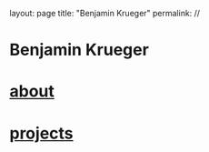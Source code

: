 layout: page
title: "Benjamin Krueger"
permalink: //

# Benjamin Krueger
# [about](./about.md)
# [projects](./projects.md)